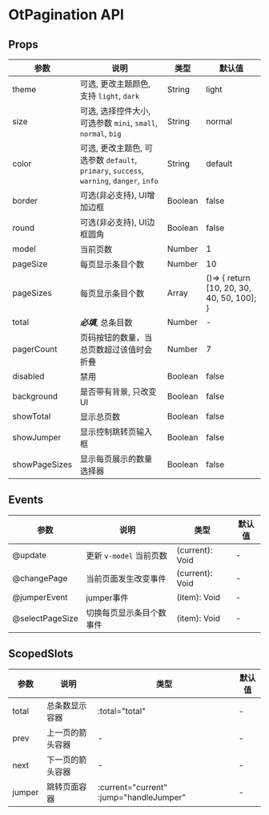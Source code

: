 # OtPagination API

## Props

| 参数 | 说明 | 类型 | 默认值 |
| --- | --- | --- | --- |
| theme | 可选, 更改主题颜色, 支持 `light`, `dark` | String | light |
| size | 可选, 选择控件大小, 可选参数 `mini`, `small`, `normal`, `big` | String | normal |
| color | 可选, 更改主题色, 可选参数 `default`, `primary`, `success`, `warning`, `danger`, `info` | String | default |
| border | 可选(非必支持), UI增加边框 | Boolean | false |
| round | 可选(非必支持), UI边框圆角 | Boolean | false |
| model | 当前页数 | Number | 1 |
| pageSize | 每页显示条目个数 | Number | 10 |
| pageSizes | 每页显示条目个数 | Array | ()=> {   return [10, 20, 30, 40, 50, 100]; } |
| total | ***必填***, 总条目数 | Number | - |
| pagerCount | 页码按钮的数量，当总页数超过该值时会折叠 | Number | 7 |
| disabled | 禁用 | Boolean | false |
| background | 是否带有背景, 只改变UI | Boolean | false |
| showTotal | 显示总页数 | Boolean | false |
| showJumper | 显示控制跳转页输入框 | Boolean | false |
| showPageSizes | 显示每页展示的数量选择器 | Boolean | false |

## Events

| 参数 | 说明 | 类型 | 默认值 |
| --- | --- | --- | --- |
| @update |  更新 `v-model` 当前页数 | (current): Void | - |
| @changePage |  当前页面发生改变事件 | (current): Void | - |
| @jumperEvent |  jumper事件 | (item): Void | - |
| @selectPageSize |  切换每页显示条目个数事件 | (item): Void | - |

## ScopedSlots

| 参数 | 说明 | 类型 | 默认值 |
| --- | --- | --- | --- |
| total | 总条数显示容器 | :total="total" | - |
| prev | 上一页的箭头容器 | - | - |
| next | 下一页的箭头容器 | - | - |
| jumper | 跳转页面容器 | :current="current" :jump="handleJumper" | - |

